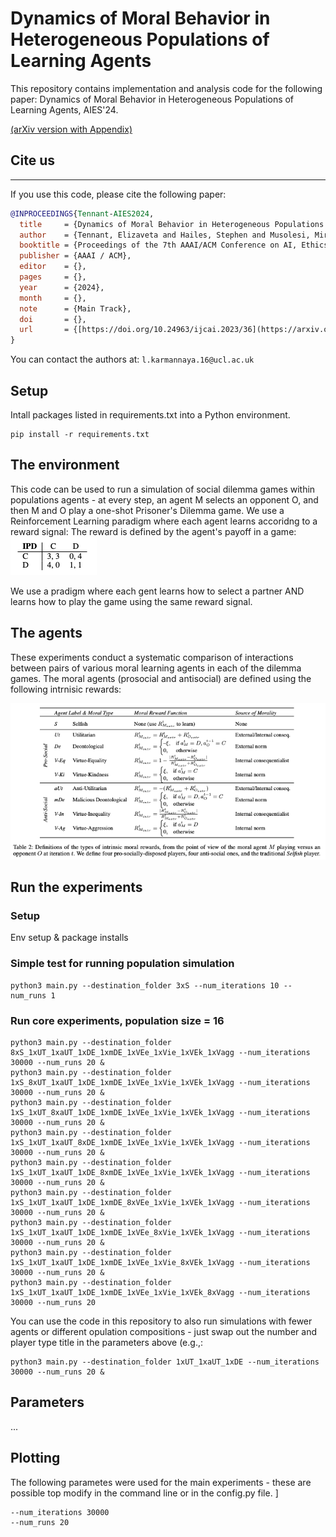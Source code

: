 # Dynamics of Moral Behavior in Heterogeneous Populations of Learning Agents

This repository contains implementation and analysis code for the following paper: 
Dynamics of Moral Behavior in Heterogeneous Populations of Learning Agents, AIES'24. 

[(arXiv version with Appendix)](https://arxiv.org/abs/2403.04202) 


## Cite us
***

If you use this code, please cite the following paper:

```bibtex
@INPROCEEDINGS{Tennant-AIES2024,
  title     = {Dynamics of Moral Behavior in Heterogeneous Populations of Learning Agents},
  author    = {Tennant, Elizaveta and Hailes, Stephen and Musolesi, Mirco},
  booktitle = {Proceedings of the 7th AAAI/ACM Conference on AI, Ethics & Society (AIES'24)},
  publisher = {AAAI / ACM},
  editor    = {},
  pages     = {},
  year      = {2024},
  month     = {},
  note      = {Main Track},
  doi       = {},
  url       = {[https://doi.org/10.24963/ijcai.2023/36](https://arxiv.org/abs/2403.04202)},
}

```

You can contact the authors at: `l.karmannaya.16@ucl.ac.uk`

## Setup

Intall packages listed in requirements.txt into a Python environment. 
```
pip install -r requirements.txt
```

## The environment 

This code can be used to run a simulation of social dilemma games within populations agents - at every step, an agent M selects an opponent O, and then M and O play a one-shot Prisoner's Dilemma game. We use a Reinforcement Learning paradigm where each agent learns accoridng to a reward signal:
The reward is defined by the agent's payoff in a game:
![Payoffs for players M and O](pics/payoffs.png)

We use a pradigm where each gent learns how to select a partner AND learns how to play the game using the same reward signal. 

## The agents 

These experiments conduct a systematic comparison of interactions between pairs of various moral learning agents in each of the dilemma games. The moral agents (prosocial and antisocial) are defined using the following intrnisic rewards: 

![Rewards](pics/moral_rewards.png)



## Run the experiments

### Setup 

Env setup & package installs 


### Simple test for running population simulation 
```
python3 main.py --destination_folder 3xS --num_iterations 10 --num_runs 1
```

### Run core experiments, population size = 16 
```
python3 main.py --destination_folder 8xS_1xUT_1xaUT_1xDE_1xmDE_1xVEe_1xVie_1xVEk_1xVagg --num_iterations 30000 --num_runs 20 & 
python3 main.py --destination_folder 1xS_8xUT_1xaUT_1xDE_1xmDE_1xVEe_1xVie_1xVEk_1xVagg --num_iterations 30000 --num_runs 20 & 
python3 main.py --destination_folder 1xS_1xUT_8xaUT_1xDE_1xmDE_1xVEe_1xVie_1xVEk_1xVagg --num_iterations 30000 --num_runs 20 & 
python3 main.py --destination_folder 1xS_1xUT_1xaUT_8xDE_1xmDE_1xVEe_1xVie_1xVEk_1xVagg --num_iterations 30000 --num_runs 20 & 
python3 main.py --destination_folder 1xS_1xUT_1xaUT_1xDE_8xmDE_1xVEe_1xVie_1xVEk_1xVagg --num_iterations 30000 --num_runs 20 & 
python3 main.py --destination_folder 1xS_1xUT_1xaUT_1xDE_1xmDE_8xVEe_1xVie_1xVEk_1xVagg --num_iterations 30000 --num_runs 20 & 
python3 main.py --destination_folder 1xS_1xUT_1xaUT_1xDE_1xmDE_1xVEe_8xVie_1xVEk_1xVagg --num_iterations 30000 --num_runs 20 & 
python3 main.py --destination_folder 1xS_1xUT_1xaUT_1xDE_1xmDE_1xVEe_1xVie_8xVEk_1xVagg --num_iterations 30000 --num_runs 20 & 
python3 main.py --destination_folder 1xS_1xUT_1xaUT_1xDE_1xmDE_1xVEe_1xVie_1xVEk_8xVagg --num_iterations 30000 --num_runs 20 
```

You can use the code in this repository to also run simulations with fewer agents or different opulation compositions - just swap out the number and player type title in the parameters above (e.g.,:

```
python3 main.py --destination_folder 1xUT_1xaUT_1xDE --num_iterations 30000 --num_runs 20 & 
``` 


## Parameters

...

## Plotting 

The following parametes were used for the main experiments - these are possible top modify in the command line or in the config.py file. ]

```
--num_iterations 30000 
--num_runs 20 
```



